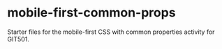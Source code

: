 # mobile-first-common-props
Starter files for the mobile-first CSS with common properties activity for GIT501.
